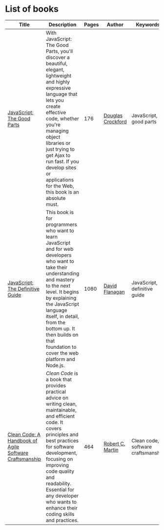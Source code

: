 # List of books

| Title                                   | Description                                    | Pages | Author                                   | Keywords                      |
|-----------------------------------------|------------------------------------------------|-------|------------------------------------------|-------------------------------|
| [JavaScript: The Good Parts][1]         | With JavaScript: The Good Parts, you'll discover a beautiful, elegant, lightweight and highly expressive language that lets you create effective code, whether you're managing object libraries or just trying to get Ajax to run fast. If you develop sites or applications for the Web, this book is an absolute must.        | 176   | [Douglas Crockford][3]                   | JavaScript, good parts       |
| [JavaScript: The Definitive Guide][2]   | This book is for programmers who want to learn JavaScript and for web developers who want to take their understanding and mastery to the next level. It begins by explaining the JavaScript language itself, in detail, from the bottom up. It then builds on that foundation to cover the web platform and Node.js. | 1080  | [David Flanagan][4]                      | JavaScript, definitive guide |
| [Clean Code: A Handbook of Agile Software Craftsmanship][5] | *Clean Code* is a book that provides practical advice on writing clean, maintainable, and efficient code. It covers principles and best practices for software development, focusing on improving code quality and readability. Essential for any developer who wants to enhance their coding skills and practices. | 464   | [Robert C. Martin][6]                   | Clean code, software craftsmanship |

[1]: https://www.oreilly.com/library/view/javascript-the-good/9780596517748/?_gl=1*1s2zc3z*_ga*MTIzMzYzNzU5MS4xNzA5NTMwMzY5*_ga_092EL089CH*MTcxMDkyMTY1NS40LjEuMTcxMDkyMTY5NS4yMC4wLjA.
[2]: https://www.oreilly.com/library/view/javascript-the-definitive/9781491952016/?_gl=1*15ok9qz*_ga*MTIzMzYzNzU5MS4xNzA5NTMwMzY5*_ga_092EL089CH*MTcxMDkyMTY1NS40LjEuMTcxMDkyMTgzMC40NS4wLjA.
[3]: https://en.wikipedia.org/wiki/Douglas_Crockford
[4]: https://en.wikipedia.org/wiki/David_Flanagan
[5]: https://www.oreilly.com/library/view/clean-code/9780136083238/
[6]: https://en.wikipedia.org/wiki/Robert_C._Martin
